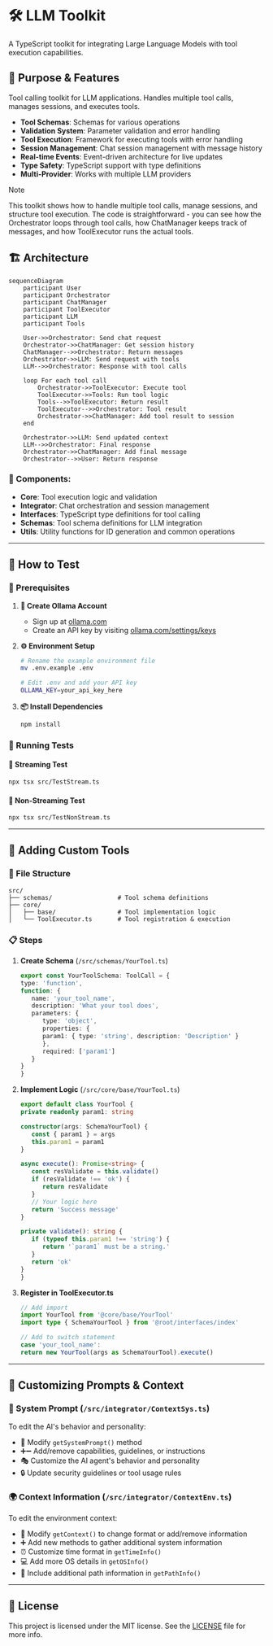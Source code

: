 # 🛠️ LLM Toolkit

A TypeScript toolkit for integrating Large Language Models with tool execution capabilities.

## 🎯 Purpose & Features

Tool calling toolkit for LLM applications. Handles multiple tool calls, manages sessions, and executes tools.

- **Tool Schemas**: Schemas for various operations
- **Validation System**: Parameter validation and error handling
- **Tool Execution**: Framework for executing tools with error handling
- **Session Management**: Chat session management with message history
- **Real-time Events**: Event-driven architecture for live updates
- **Type Safety**: TypeScript support with type definitions
- **Multi-Provider**: Works with multiple LLM providers

> [!NOTE]
> This toolkit shows how to handle multiple tool calls, manage sessions, and structure tool execution. The code is straightforward - you can see how the Orchestrator loops through tool calls, how ChatManager keeps track of messages, and how ToolExecutor runs the actual tools.

## 🏗️ Architecture

```mermaid
sequenceDiagram
    participant User
    participant Orchestrator
    participant ChatManager
    participant ToolExecutor
    participant LLM
    participant Tools

    User->>Orchestrator: Send chat request
    Orchestrator->>ChatManager: Get session history
    ChatManager-->>Orchestrator: Return messages
    Orchestrator->>LLM: Send request with tools
    LLM-->>Orchestrator: Response with tool calls

    loop For each tool call
        Orchestrator->>ToolExecutor: Execute tool
        ToolExecutor->>Tools: Run tool logic
        Tools-->>ToolExecutor: Return result
        ToolExecutor-->>Orchestrator: Tool result
        Orchestrator->>ChatManager: Add tool result to session
    end

    Orchestrator->>LLM: Send updated context
    LLM-->>Orchestrator: Final response
    Orchestrator->>ChatManager: Add final message
    Orchestrator-->>User: Return response
```

### 🧩 Components:
- **Core**: Tool execution logic and validation
- **Integrator**: Chat orchestration and session management
- **Interfaces**: TypeScript type definitions for tool calling
- **Schemas**: Tool schema definitions for LLM integration
- **Utils**: Utility functions for ID generation and common operations

---

## 🧪 How to Test

### 🔧 Prerequisites

1. **👤 Create Ollama Account**
   - Sign up at [ollama.com](https://ollama.com)
   - Create an API key by visiting [ollama.com/settings/keys](https://ollama.com/settings/keys)

2. **⚙️ Environment Setup**
   ```bash
   # Rename the example environment file
   mv .env.example .env

   # Edit .env and add your API key
   OLLAMA_KEY=your_api_key_here
   ```

3. **📦 Install Dependencies**
   ```bash
   npm install
   ```

### 🚀 Running Tests

#### **🌊 Streaming Test**
```bash
npx tsx src/TestStream.ts
```

#### **📄 Non-Streaming Test**
```bash
npx tsx src/TestNonStream.ts
```

---

## 🔧 Adding Custom Tools

### 📁 File Structure
```
src/
├── schemas/                  # Tool schema definitions
├── core/
│   ├── base/                 # Tool implementation logic
│   └── ToolExecutor.ts       # Tool registration & execution
```

### 📋 Steps

1. **Create Schema** (`/src/schemas/YourTool.ts`)
   ```typescript
   export const YourToolSchema: ToolCall = {
   type: 'function',
   function: {
      name: 'your_tool_name',
      description: 'What your tool does',
      parameters: {
         type: 'object',
         properties: {
         param1: { type: 'string', description: 'Description' }
         },
         required: ['param1']
      }
   }
   }
   ```

2. **Implement Logic** (`/src/core/base/YourTool.ts`)
   ```typescript
   export default class YourTool {
   private readonly param1: string

   constructor(args: SchemaYourTool) {
      const { param1 } = args
      this.param1 = param1
   }

   async execute(): Promise<string> {
      const resValidate = this.validate()
      if (resValidate !== 'ok') {
         return resValidate
      }
      // Your logic here
      return 'Success message'
   }

   private validate(): string {
      if (typeof this.param1 !== 'string') {
         return '`param1` must be a string.'
      }
      return 'ok'
   }
   }
   ```

3. **Register in ToolExecutor.ts**
   ```typescript
   // Add import
   import YourTool from '@core/base/YourTool'
   import type { SchemaYourTool } from '@root/interfaces/index'

   // Add to switch statement
   case 'your_tool_name':
   return new YourTool(args as SchemaYourTool).execute()
   ```

---

## 🎨 Customizing Prompts & Context

### 🤖 System Prompt (`/src/integrator/ContextSys.ts`)
To edit the AI's behavior and personality:
- 🔧 Modify `getSystemPrompt()` method
- ➕➖ Add/remove capabilities, guidelines, or instructions
- 🎭 Customize the AI agent's behavior and personality
- 🔒 Update security guidelines or tool usage rules

### 🌍 Context Information (`/src/integrator/ContextEnv.ts`)
To edit the environment context:
- 🔧 Modify `getContext()` to change format or add/remove information
- ➕ Add new methods to gather additional system information
- ⏰ Customize time format in `getTimeInfo()`
- 💻 Add more OS details in `getOSInfo()`
- 📁 Include additional path information in `getPathInfo()`

---

## 📄 License

This project is licensed under the MIT license. See the [LICENSE](LICENSE) file for more info.